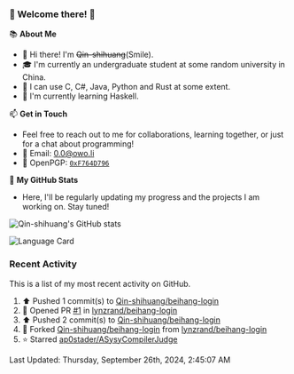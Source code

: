 ### 🌟 Welcome there! 🌟

📚 **About Me**
- 👋 Hi there! I'm ~~Qin-shihuang~~(Smile).
- 🎓 I'm currently an undergraduate student at some random university in China.
- 🚀 I can use C, C#, Java, Python and Rust at some extent.
- 🌱 I'm currently learning Haskell.

📫 **Get in Touch**
- Feel free to reach out to me for collaborations, learning together, or just for a chat about programming!
- 📩 Email: 0.0@owo.li
- 🔑 OpenPGP: [`0xF764D796`](https://keys.openpgp.org/vks/v1/by-fingerprint/99D5AF94A1585E16E14895EFBF6C0BF4F764D796)


📝 **My GitHub Stats**
- Here, I'll be regularly updating my progress and the projects I am working on. Stay tuned!

![Qin-shihuang's GitHub stats](https://github-readme-stats.vercel.app/api?username=Qin-shihuang&show_icons=true)

![Language Card](https://github-readme-stats.vercel.app/api/top-langs/?username=Qin-shihuang)
### Recent Activity

This is a list of my most recent activity on GitHub.

<!--RECENT_ACTIVITY:start-->
1. ⬆️ Pushed 1 commit(s) to [Qin-shihuang/beihang-login](https://github.com/Qin-shihuang/beihang-login)<br>
2. 💪 Opened PR [#1](https://github.com/lynzrand/beihang-login/pull/1) in [lynzrand/beihang-login](https://github.com/lynzrand/beihang-login)<br>
3. ⬆️ Pushed 2 commit(s) to [Qin-shihuang/beihang-login](https://github.com/Qin-shihuang/beihang-login)<br>
4. 🔱 Forked [Qin-shihuang/beihang-login](https://github.com/Qin-shihuang/beihang-login) from [lynzrand/beihang-login](https://github.com/lynzrand/beihang-login)<br>
5. ⭐ Starred [ap0stader/ASysyCompilerJudge](https://github.com/ap0stader/ASysyCompilerJudge)<br>
<!--RECENT_ACTIVITY:end-->

<!--RECENT_ACTIVITY:last_update-->
Last Updated: Thursday, September 26th, 2024, 2:45:07 AM
<!--RECENT_ACTIVITY:last_update_end-->
